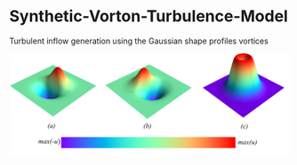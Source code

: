 # Synthetic-Vorton-Turbulence-Model
Turbulent inflow generation using the Gaussian shape profiles vortices

![Alt Text](./gauss.jpg)
